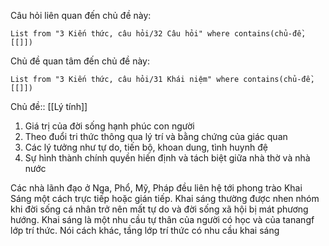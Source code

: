 Câu hỏi liên quan đến chủ đề này:
```dataview
List from "3 Kiến thức, câu hỏi/32 Câu hỏi" where contains(chủ-đề,[[]]) 
```

Chủ đề quan tâm đến chủ đề này:
```dataview
List from "3 Kiến thức, câu hỏi/31 Khái niệm" where contains(chủ-đề,[[]]) 
```
Chủ đề:: [[Lý tính]]

 1. Giá trị của đời sống hạnh phúc con người
 2. Theo đuổi tri thức thông qua lý trí và bằng chứng của giác quan
 3. Các lý tưởng như tự do, tiến bộ, khoan dung, tình huynh đệ
 4. Sự hình thành chính quyền hiến định và tách biệt giữa nhà thờ và nhà nước

Các nhà lãnh đạo ở Nga, Phổ, Mỹ, Pháp đều liên hệ tới phong trào Khai Sáng một cách trực tiếp hoặc gián tiếp. Khai sáng thường được nhen nhóm khi đời sống cá nhân trở  nên mất tự do và đời sống xã hội bị mát phương hướng. Khai sáng là một nhu cầu tự thân của người có học và của tanangf lớp trí thức. Nói cách khác, tầng lớp trí thức có nhu cầu khai sáng 